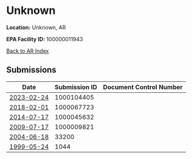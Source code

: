 # Unknown

**Location:** Unknown, AR

**EPA Facility ID:** 100000011943

[Back to AR Index](../../index.md)

## Submissions

| Date | Submission ID | Document Control Number |
|------|--------------|-------------------------|
| [2023-02-24](submissions/1000104405.md) | 1000104405 |  |
| [2018-02-01](submissions/1000067723.md) | 1000067723 |  |
| [2014-07-17](submissions/1000045632.md) | 1000045632 |  |
| [2009-07-17](submissions/1000009821.md) | 1000009821 |  |
| [2004-06-18](submissions/33200.md) | 33200 |  |
| [1999-05-24](submissions/1044.md) | 1044 |  |
